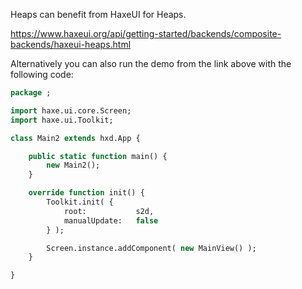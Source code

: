 Heaps can benefit from HaxeUI for Heaps.

https://www.haxeui.org/api/getting-started/backends/composite-backends/haxeui-heaps.html

Alternatively you can also run the demo from the link above with the following code:

```haxe
package ;

import haxe.ui.core.Screen;
import haxe.ui.Toolkit;

class Main2 extends hxd.App {

    public static function main() {
        new Main2();
    }

    override function init() {
        Toolkit.init( {
            root:           s2d,
            manualUpdate:   false
        } );

        Screen.instance.addComponent( new MainView() );
    }

}
```